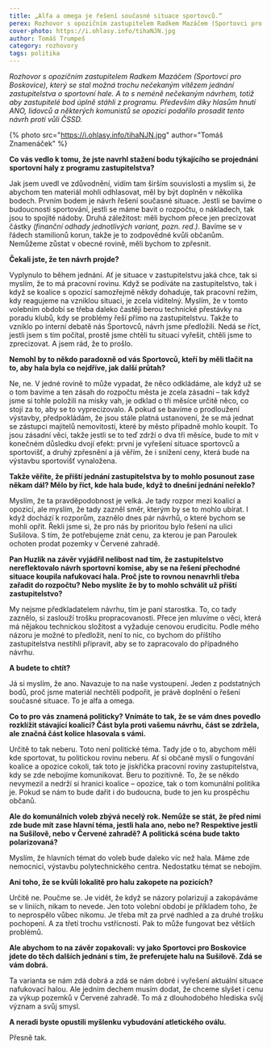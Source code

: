 ```yaml
---
title: „Alfa a omega je řešení současné situace sportovců.“
perex: Rozhovor s opozičním zastupitelem Radkem Mazáčem (Sportovci pro Boskovice), který se stal možná trochu nečekaným vítězem jednání zastupitelstva o sportovní hale.
cover-photo: https://i.ohlasy.info/tihaNJN.jpg
author: Tomáš Trumpeš
category: rozhovory
tags: politika
---
```


*Rozhovor s opozičním zastupitelem Radkem Mazáčem (Sportovci pro Boskovice), který se stal možná trochu nečekaným vítězem jednání zastupitelstva o sportovní hale. A to s neméně nečekaným návrhem, totiž aby zastupitelé bod úplně stáhli z programu. Především díky hlasům hnutí ANO, lidovců a některých komunistů se opozici podařilo prosadit tento návrh proti vůli ČSSD.*

{% photo src="https://i.ohlasy.info/tihaNJN.jpg" author="Tomáš Znamenáček" %}

**Co vás vedlo k tomu, že jste navrhl stažení bodu týkajícího se projednání sportovní haly z programu zastupitelstva?**

Jak jsem uvedl ve zdůvodnění, vidím tam širším souvislosti a myslím si, že abychom ten materiál mohli odhlasovat, měl by být doplněn v několika bodech. Prvním bodem je návrh řešení současné situace. Jestli se bavíme o budoucnosti sportování, jestli se máme bavit o rozpočtu, o nákladech, tak jsou to spojité nádoby. Druhá záležitost: měli bychom přece jen precizovat částky *(finanční odhady jednotlivých variant, pozn. red.)*. Bavíme se v řádech stamilionů korun, takže je to zodpovědné kvůli občanům. Nemůžeme zůstat v obecné rovině, měli bychom to zpřesnit.

**Čekali jste, že ten návrh projde?**

Vyplynulo to během jednání. Ať je situace v zastupitelstvu jaká chce, tak si myslím, že to má pracovní rovinu. Když se podíváte na zastupitelstvo, tak i když se koalice s opozicí samozřejmě někdy dohaduje, tak pracovní režim, kdy reagujeme na vzniklou situaci, je zcela viditelný. Myslím, že v tomto volebním období se třeba daleko častěji berou technické přestávky na poradu klubů, kdy se problémy řeší přímo na zastupitelstvu. Takže to vzniklo po interní debatě nás Sportovců, návrh jsme předložili. Nedá se říct, jestli jsem s tím počítal, prostě jsme chtěli tu situaci vyřešit, chtěli jsme to zprecizovat. A jsem rád, že to prošlo.

**Nemohl by to někdo paradoxně od vás Sportovců, kteří by měli tlačit na to, aby hala byla co nejdříve, jak další průtah?**

Ne, ne. V jedné rovině to může vypadat, že něco odkládáme, ale když už se o tom bavíme a ten zásah do rozpočtu města je zcela zásadní – tak když jsme si tohle položili na misky vah, je odklad o tři měsíce určitě něco, co stojí za to, aby se to vyprecizovalo. A pokud se bavíme o prodloužení výstavby, předpokládám, že jsou stále platná ustanovení, že se má jednat se zástupci majitelů nemovitostí, které by město případně mohlo koupit. To jsou zásadní věci, takže jestli se to teď zdrží o dva tři měsíce, bude to mít v konečném důsledku dvojí efekt: první je vyřešení situace sportovců a sportovišť, a druhý zpřesnění a já věřím, že i snížení ceny, která bude na výstavbu sportovišť vynaložena.

**Takže věříte, že příští jednání zastupitelstva by to mohlo posunout zase někam dál? Mělo by říct, kde hala bude, když to dnešní jednání neřeklo?**

Myslím, že ta pravděpodobnost je velká. Je tady rozpor mezi koalicí a opozicí, ale myslím, že tady zazněl směr, kterým by se to mohlo ubírat. I když dochází k rozporům, zaznělo dnes pár návrhů, o které bychom se mohli opřít. Řekli jsme si, že pro nás by prioritou bylo řešení na ulici Sušilova. S tím, že potřebujeme znát cenu, za kterou je pan Paroulek ochoten prodat pozemky v Červené zahradě.

**Pan Huzlík na závěr vyjádřil nelibost nad tím, že zastupitelstvo nereflektovalo návrh sportovní komise, aby se na řešení přechodné situace koupila nafukovací hala. Proč jste to rovnou nenavrhli třeba zařadit do rozpočtu? Nebo myslíte že by to mohlo schválit už příští zastupitelstvo?**

My nejsme předkladatelem návrhu, tím je paní starostka. To, co tady zaznělo, si zaslouží trošku propracovanosti. Přece jen mluvíme o věci, která má nějakou technickou složitost a vyžaduje cenovou erudicitu. Podle mého názoru je možné to předložit, není to nic, co bychom do příštího zastupitelstva nestihli připravit, aby se to zapracovalo do případného návrhu.

**A budete to chtít?**

Já si myslím, že ano. Navazuje to na naše vystoupení. Jeden z podstatných bodů, proč jsme materiál nechtěli podpořit, je právě doplnění o řešení současné situace. To je alfa a omega.

**Co to pro vás znamená politicky? Vnímáte to tak, že se vám dnes povedlo rozklížit stávající koalici? Část byla proti vašemu návrhu, část se zdržela, ale značná část kolice hlasovala s vámi.**

Určitě to tak neberu. Toto není politické téma. Tady jde o to, abychom měli kde sportovat, tu politickou rovinu neberu. Ať si občané myslí o fungování koalice a opozice cokoli, tak toto je jiskřička pracovní roviny zastupitelstva, kdy se zde nebojíme komunikovat. Beru to pozitivně. To, že se někdo nevymezil a nedrží si hranici koalice – opozice, tak o tom komunální politika je. Pokud se nám to bude dařit i do budoucna, bude to jen ku prospěchu občanů.

**Ale do komunálních voleb zbývá necelý rok. Nemůže se stát, že před nimi zde bude mít zase hlavní téma, jestli hala ano, nebo ne? Respektive jestli na Sušilově, nebo v Červené zahradě? A politická scéna bude takto polarizovaná?**

Myslím, že hlavních témat do voleb bude daleko víc než hala. Máme zde nemocnici, výstavbu polytechnického centra. Nedostatku témat se nebojím.

**Ani toho, že se kvůli lokalitě pro halu zakopete na pozicích?**

Určitě ne. Poučme se. Je vidět, že když se názory polarizují a zakopáváme se v liniích, nikam to nevede. Jen toto volební období je příkladem toho, že to neprospělo vůbec nikomu. Je třeba mít za prvé nadhled a za druhé trošku pochopení. A za třetí trochu vstřícnosti. Pak to může fungovat bez větších problémů.

**Ale abychom to na závěr zopakovali: vy jako Sportovci pro Boskovice jdete do těch dalších jednání s tím, že preferujete halu na Sušilově. Zdá se vám dobrá.**

Ta varianta se nám zdá dobrá a zdá se nám dobré i vyřešení aktuální situace nafukovací halou. Ale jedním dechem musím dodat, že chceme slyšet i cenu za výkup pozemků v Červené zahradě. To má z dlouhodobého hlediska svůj význam a svůj smysl.

**A neradi byste opustili myšlenku vybudování atletického oválu.**

Přesně tak.

